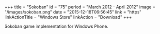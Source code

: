 +++
title = "Sokoban"
id = "75"
period = "March 2012 - April 2012"
image = "/images/sokoban.png"
date = "2015-12-18T06:56:45"
link = "https"
linkActionTitle = "Windows Store"
linkAction = "Download"
+++

Sokoban game implementation for Windows Phone.
